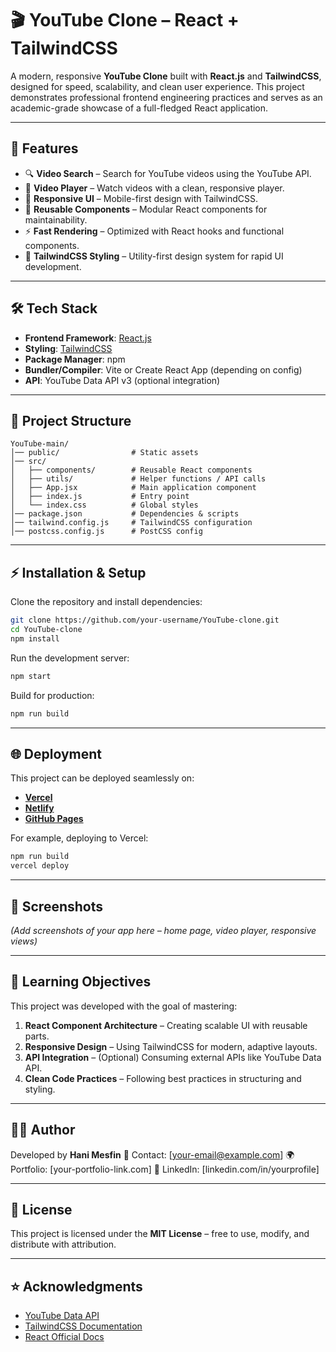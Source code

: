 # 🎬 YouTube Clone – React + TailwindCSS

A modern, responsive **YouTube Clone** built with **React.js** and **TailwindCSS**, designed for speed, scalability, and clean user experience.
This project demonstrates professional frontend engineering practices and serves as an academic-grade showcase of a full-fledged React application.

---

## 🚀 Features

* 🔍 **Video Search** – Search for YouTube videos using the YouTube API.
* 🎥 **Video Player** – Watch videos with a clean, responsive player.
* 📱 **Responsive UI** – Mobile-first design with TailwindCSS.
* 📂 **Reusable Components** – Modular React components for maintainability.
* ⚡ **Fast Rendering** – Optimized with React hooks and functional components.
* 🎨 **TailwindCSS Styling** – Utility-first design system for rapid UI development.

---

## 🛠️ Tech Stack

* **Frontend Framework**: [React.js](https://reactjs.org/)
* **Styling**: [TailwindCSS](https://tailwindcss.com/)
* **Package Manager**: npm
* **Bundler/Compiler**: Vite or Create React App (depending on config)
* **API**: YouTube Data API v3 (optional integration)

---

## 📂 Project Structure

```
YouTube-main/
│── public/                # Static assets
│── src/
│   ├── components/        # Reusable React components
│   ├── utils/             # Helper functions / API calls
│   ├── App.jsx            # Main application component
│   ├── index.js           # Entry point
│   └── index.css          # Global styles
│── package.json           # Dependencies & scripts
│── tailwind.config.js     # TailwindCSS configuration
│── postcss.config.js      # PostCSS config
```

---

## ⚡ Installation & Setup

Clone the repository and install dependencies:

```bash
git clone https://github.com/your-username/YouTube-clone.git
cd YouTube-clone
npm install
```

Run the development server:

```bash
npm start
```

Build for production:

```bash
npm run build
```

---

## 🌐 Deployment

This project can be deployed seamlessly on:

* [**Vercel**](https://vercel.com/)
* [**Netlify**](https://www.netlify.com/)
* [**GitHub Pages**](https://pages.github.com/)

For example, deploying to Vercel:

```bash
npm run build
vercel deploy
```

---

## 📸 Screenshots

*(Add screenshots of your app here – home page, video player, responsive views)*

---

## 🎯 Learning Objectives

This project was developed with the goal of mastering:

1. **React Component Architecture** – Creating scalable UI with reusable parts.
2. **Responsive Design** – Using TailwindCSS for modern, adaptive layouts.
3. **API Integration** – (Optional) Consuming external APIs like YouTube Data API.
4. **Clean Code Practices** – Following best practices in structuring and styling.

---

## 🧑‍💻 Author

Developed by **Hani Mesfin**
📩 Contact: [[your-email@example.com](mailto:your-email@example.com)]
🌍 Portfolio: [your-portfolio-link.com]
💼 LinkedIn: [linkedin.com/in/yourprofile]

---

## 📜 License

This project is licensed under the **MIT License** – free to use, modify, and distribute with attribution.

---

## ⭐ Acknowledgments

* [YouTube Data API](https://developers.google.com/youtube/v3)
* [TailwindCSS Documentation](https://tailwindcss.com/docs)
* [React Official Docs](https://react.dev/)

